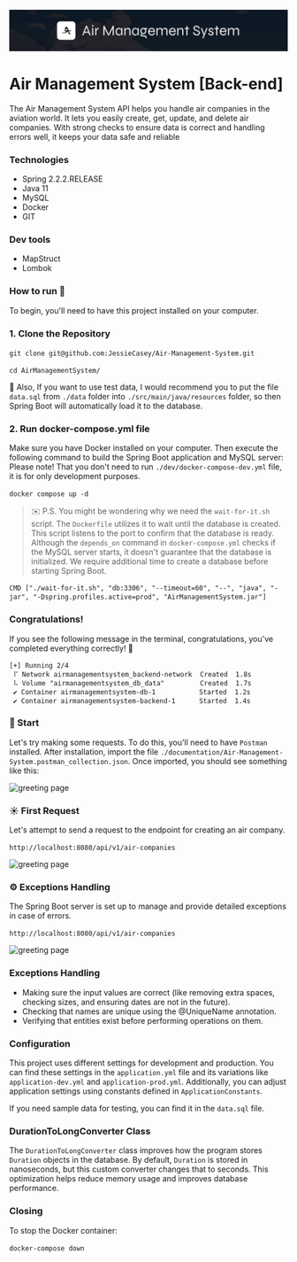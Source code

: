 ![banner for air management system](./documentation/images/banner.jpg)
# Air Management System [Back-end]

The Air Management System API helps you handle air companies in the aviation world. It lets you easily create, get, update, and delete air companies. With strong checks to ensure data is correct and handling errors well, it keeps your data safe and reliable
### Technologies

- Spring 2.2.2.RELEASE
- Java 11
- MySQL
- Docker
- GIT

### Dev tools

- MapStruct
- Lombok

### How to run 🚀

To begin, you'll need to have this project installed on your computer.

### 1. Clone the Repository
``` git clone git@github.com:JessieCasey/Air-Management-System.git ```

``` cd AirManagementSystem/  ```

🧠 Also, If you want to use test data, I would recommend you to put the file `data.sql` from `./data` folder into `./src/main/java/resources` folder, so then Spring Boot will automatically load it to the database.

### 2. Run docker-compose.yml file
Make sure you have Docker installed on your computer. Then execute the following command to build the Spring Boot application and MySQL server:
Please note! That you don't need to run `./dev/docker-compose-dev.yml` file, it is for only development purposes.

``` docker compose up -d  ```

> ✉️ P.S. You might be wondering why we need the `wait-for-it.sh` script. The `Dockerfile` utilizes it to wait until the database is created. This script listens to the port to confirm that the database is ready. Although the `depends_on` command in `docker-compose.yml` checks if the MySQL server starts, it doesn't guarantee that the database is initialized. We require additional time to create a database before starting Spring Boot.
```
CMD ["./wait-for-it.sh", "db:3306", "--timeout=60", "--", "java", "-jar", "-Dspring.profiles.active=prod", "AirManagementSystem.jar"]
```

### Congratulations!

If you see the following message in the terminal, congratulations, you've completed everything correctly! 🎉
```
[+] Running 2/4
 ⠏ Network airmanagementsystem_backend-network  Created  1.8s 
 ⠧ Volume "airmanagementsystem_db_data"         Created  1.7s 
 ✔ Container airmanagementsystem-db-1           Started  1.2s 
 ✔ Container airmanagementsystem-backend-1      Started  1.4s
```

### 🌿 Start

Let's try making some requests. To do this, you'll need to have `Postman` installed. After installation, import the file `./documentation/Air-Management-System.postman_collection.json`. Once imported, you should see something like this:

![greeting page](./documentation/images/postman-main.png)

### ☀️ First Request
Let's attempt to send a request to the endpoint for creating an air company.

`http://localhost:8080/api/v1/air-companies`

![greeting page](./documentation/images/postman-create-aircompany.png)

### ⚙️ Exceptions Handling
The Spring Boot server is set up to manage and provide detailed exceptions in case of errors.

`http://localhost:8080/api/v1/air-companies`

![greeting page](./documentation/images/postman-exception-example.png)


### Exceptions Handling
- Making sure the input values are correct (like removing extra spaces, checking sizes, and ensuring dates are not in the future).
- Checking that names are unique using the @UniqueName annotation.
- Verifying that entities exist before performing operations on them.

### Configuration
This project uses different settings for development and production. You can find these settings in the `application.yml` file and its variations like `application-dev.yml` and `application-prod.yml`. 
Additionally, you can adjust application settings using constants defined in `ApplicationConstants`.

If you need sample data for testing, you can find it in the `data.sql` file.

### DurationToLongConverter Class

The `DurationToLongConverter` class improves how the program stores 
`Duration` objects in the database. By default, `Duration` is stored in nanoseconds, but this custom converter changes that to seconds. This optimization helps reduce memory usage and improves database performance.

###  Closing
To stop the Docker container:

```docker-compose down```


